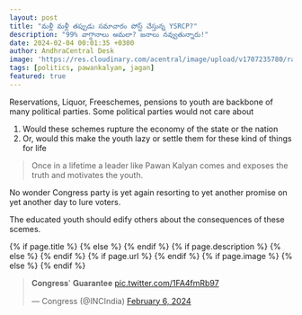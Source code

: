 ```yaml
---
layout: post
title: "మళ్లీ మళ్లీ తప్పుడు సమాచారం పోస్ట్ చేస్తున్న YSRCP?"
description: "99% వాగ్దానాలు అమలా? జనాలు నవ్వుతున్నారు!"
date: 2024-02-04 00:01:35 +0300
author: AndhraCentral Desk
image: 'https://res.cloudinary.com/acentral/image/upload/v1707235780/rahulgandhi_zqlecl.jpg'
tags: [politics, pawankalyan, jagan]
featured: true
---
```


Reservations, Liquor, Freeschemes, pensions to youth are backbone of many political parties. Some political parties would not care about
1. Would these schemes rupture the economy of the state or the nation
2. Or, would this make the youth lazy or settle them for these kind of things for life

> Once in a lifetime a leader like Pawan Kalyan comes and exposes the truth and motivates the youth. 

No wonder Congress party is yet again resorting to yet another promise on yet another day to lure voters.

The educated youth should edify others about the consequences of these scemes. 

<meta content="{{ site.title }}" property="og:site_name">
{% if page.title %}
  <meta content="{{ page.title }}" property="og:title">
{% else %}
  <meta content="{{ site.title }}" property="og:title">
{% endif %}
{% if page.description %}
  <meta content="{{ page.description }}" property="og:description">
{% else %}
  <meta content="{{ site.description }}" property="og:description">
{% endif %}
{% if page.url %}
  <meta content="{{ site.url }}{{ page.url }}" property="og:url">
{% endif %}
{% if page.image %}
  <meta content="https://res.cloudinary.com/acentral/image/upload/v1707235780/rahulgandhi_zqlecl.jpg" property="og:image">
{% else %}
  <meta content="{{ site.url }}/images/og.png" property="og:image">
{% endif %}



<blockquote class="twitter-tweet"><p lang="en" dir="ltr">𝐂𝐨𝐧𝐠𝐫𝐞𝐬𝐬&#39; 𝐆𝐮𝐚𝐫𝐚𝐧𝐭𝐞𝐞 <a href="https://t.co/1FA4fmRb97">pic.twitter.com/1FA4fmRb97</a></p>&mdash; Congress (@INCIndia) <a href="https://twitter.com/INCIndia/status/1754825612768764359?ref_src=twsrc%5Etfw">February 6, 2024</a></blockquote> <script async src="https://platform.twitter.com/widgets.js" charset="utf-8"></script>